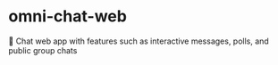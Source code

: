 # omni-chat-web
💬 Chat web app with features such as interactive messages, polls, and public group chats
